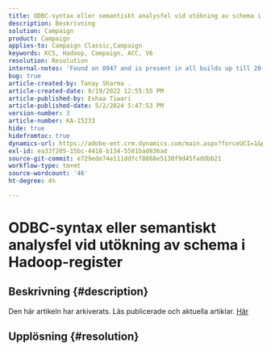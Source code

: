 ```yaml
---
title: ODBC-syntax eller semantiskt analysfel vid utökning av schema i Hadoop-register
description: Beskrivning
solution: Campaign
product: Campaign
applies-to: Campaign Classic,Campaign
keywords: KCS, Hadoop, Campaign, ACC, V6
resolution: Resolution
internal-notes: 'Found on 8947 and is present in all builds up till 20.2.  Internal Support ticket: TK178548'
bug: true
article-created-by: Tanay Sharma .
article-created-date: 9/19/2022 12:55:55 PM
article-published-by: Eshaa Tiwari
article-published-date: 5/2/2024 5:47:53 PM
version-number: 3
article-number: KA-15233
hide: true
hidefromtoc: true
dynamics-url: https://adobe-ent.crm.dynamics.com/main.aspx?forceUCI=1&pagetype=entityrecord&etn=knowledgearticle&id=9444595f-1a38-ed11-9db1-002248086735
exl-id: ea33f205-15bc-4418-b134-5581bad836ad
source-git-commit: e729ede74e111ddfcf8868e5130f9d45faddbb21
workflow-type: tm+mt
source-wordcount: '46'
ht-degree: 4%

---
```


# ODBC-syntax eller semantiskt analysfel vid utökning av schema i Hadoop-register

## Beskrivning {#description}

Den här artikeln har arkiverats. Läs publicerade och aktuella artiklar. [Här](https://experienceleague.adobe.com/search.html#sort=relevancy)

## Upplösning {#resolution}
